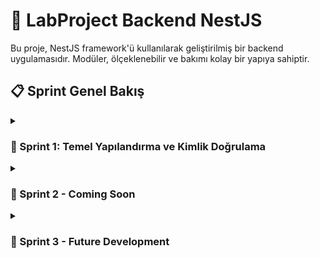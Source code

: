 # 🚀 LabProject Backend NestJS

Bu proje, NestJS framework'ü kullanılarak geliştirilmiş bir backend uygulamasıdır. Modüler, ölçeklenebilir ve bakımı kolay bir yapıya sahiptir.

## 📋 Sprint Genel Bakış

<details>
<summary><h3>🚀 Sprint 1: Temel Yapılandırma ve Kimlik Doğrulama</h3></summary>

Bu sprint'te projenin temel yapısı oluşturuldu, kimlik doğrulama (authentication) ve yetkilendirme (authorization) mekanizmaları entegre edildi.

### 🏗️ Mimari Genel Bakış

Aşağıdaki diyagram, uygulamanın ana modüllerini ve bileşenlerini göstermektedir:

<div style="text-align: center; margin: 20px 0;">
  <img src="media/Architecture.png" alt="NestJS Application Architecture" style="max-width: 100%; height: auto; border-radius: 8px; box-shadow: 0 4px 12px rgba(0,0,0,0.15);">
</div>

### 📁 Modül ve Katman Görev Tanımları

<details>
<summary><strong>📁 Common Modülü</strong></summary>
<p>Uygulama genelinde tekrar kullanılan, paylaşımlı bileşenleri içerir. Bu modül, farklı özellik modülleri arasında kod tekrarını önlemek ve merkezi yönetim sağlamak amacıyla tasarlanmıştır.</p>
<ul>
    <li><strong><code>auth/</code>: Kimlik Doğrulama Sistemi</strong>
        <ul>
            <li><code>jwt/</code>: JSON Web Token (JWT) oluşturma, doğrulama ve yönetimi ile ilgili stratejileri ve yardımcıları barındırır.</li>
            <li><code>dto/</code>: Kimlik doğrulama işlemleri için kullanılan Data Transfer Object'leri (DTO) tanımlar (örn. LoginDto, RegisterDto).</li>
            <li><code>filter/</code>: Kimlik doğrulama ve yetkilendirme sırasında oluşabilecek hataları yakalayan ve standart bir yanıt formatında döndüren exception filter'ları içerir.</li>
            <li><code>guards/</code>: Belirli endpoint'lere erişimi kontrol eden yetkilendirme koruyucularını (guards) barındırır (örn. JwtAuthGuard, RolesGuard, GoogleAuthGuard).</li>
            <li><code>middlewares/</code>: Kimlik doğrulama akışında kullanılan özel middleware'leri içerir (örn. RateLimitMiddleware).</li>
            <li><code>utils/</code>: Kimlik doğrulama ile ilgili yardımcı fonksiyonları (örn. şifre hashleme, token işlemleri) barındırır.</li>
        </ul>
    </li>
    <li><strong><code>constants/</code>: Sabit Değerler</strong>
        <ul>
            <li>Uygulama genelinde kullanılan sabit değerleri (örn. JWT sırları, rol isimleri) merkezi bir yerde tutar.</li>
        </ul>
    </li>
    <li><strong><code>decators/</code>: Global Decorator'lar</strong>
        <ul>
            <li>Uygulama genelinde kullanılabilen özel NestJS decorator'larını (örn. <code>@Roles</code>, <code>@Public</code>) tanımlar. Bu decorator'lar, metadataları yöneterek yetkilendirme veya diğer davranışları dinamik olarak kontrol etmeyi sağlar.</li>
        </ul>
    </li>
</ul>
</details>

<details>
<summary><strong>🏥 Health Modülü</strong></summary>
<p>Uygulamanın sağlık durumunu kontrol etmek için bir endpoint sağlar. Özellikle Load Balancer'lar, konteyner orkestrasyon araçları (Docker, Kubernetes) ve izleme sistemleri tarafından uygulamanın çalışır durumda olup olmadığını anlamak için kullanılır.</p>
<ul>
    <li><strong>Amaç:</strong> Sistem sağlığını kontrol eder (load balancer için).</li>
</ul>
</details>

<details>
<summary><strong>🔗 Integration Modülü</strong></summary>
<p>Harici servislerle entegrasyonları yönetmek için ayrılmış bir modüldür. Bu modül, üçüncü taraf API'lerle iletişim kurma veya farklı sistemler arasında veri alışverişi yapma gibi görevleri üstlenebilir.</p>
<ul>
    <li><strong>Amaç:</strong> Harici servis entegrasyonlarını yönetir.</li>
</ul>
</details>

<details>
<summary><strong>🚪 Login Modülü</strong></summary>
<p>Kullanıcı giriş/çıkış akışlarını ve bu akışlarla ilgili özel işlemleri yönetir. Bu modül, kimlik doğrulama (AuthModule) ile entegre çalışarak kullanıcı deneyimini şekillendirir.</p>
<ul>
    <li><strong><code>preLogin/</code>: Giriş Öncesi İşlemler</strong>
        <ul>
            <li>Kullanıcının giriş yapmadan önce gerçekleştirmesi gereken veya giriş ekranında sunulan işlemleri (örn. şifremi unuttum, kayıt ol) içerir.</li>
        </ul>
    </li>
    <li><strong><code>postLogin/</code>: Giriş Sonrası İşlemler</strong>
        <ul>
            <li>Kullanıcı başarılı bir şekilde giriş yaptıktan sonra tetiklenen veya giriş sonrası kullanıcıya özel bilgileri sağlayan işlemleri (örn. kullanıcı profili yükleme, oturum yönetimi) içerir.</li>
        </ul>
    </li>
</ul>
</details>

<details>
<summary><strong>🖼️ Media Modülü</strong></summary>
<p>Uygulamanın medya dosyalarını (resimler, videolar vb.) yükleme, depolama, işleme ve sunma gibi görevlerini yönetir. Dosya yükleme API'leri, depolama entegrasyonları (örn. bulut depolama) bu modülde yer alabilir.</p>
<ul>
    <li><strong>Amaç:</strong> Medya dosyalarını yönetir.</li>
</ul>
</details>

<details>
<summary><strong>📝 Schemas Modülü</strong></summary>
<p>Veritabanı modellerinin (şemalarının) tanımlandığı yerdir. Mongoose gibi ORM'ler kullanılıyorsa, bu modül MongoDB koleksiyonlarının yapısını belirleyen şema dosyalarını içerir.</p>
<ul>
    <li><strong>Amaç:</strong> Veritabanı şemalarını (örn. UserSchema) tanımlar.</li>
</ul>
</details>

<details>
<summary><strong>⚙️ Config Modülü</strong></summary>
<p>Uygulamanın çalışma zamanı yapılandırmasını yönetir. Çevre değişkenlerini (environment variables) okur ve uygulamanın farklı ortamlar (geliştirme, test, üretim) için dinamik olarak yapılandırılmasını sağlar.</p>
<ul>
    <li><strong>Amaç:</strong> Environment değişkenlerini yönetir (.env dosyası).</li>
</ul>
</details>

<details>
<summary><strong>🛠️ Utils Modülü</strong></summary>
<p>Uygulama genelinde kullanılan genel amaçlı yardımcı fonksiyonları ve sınıfları barındırır. Bu fonksiyonlar, belirli bir modüle ait olmayan ancak birçok yerde ihtiyaç duyulan işlemleri (örn. tarih formatlama, string manipülasyonu) gerçekleştirir.</p>
<ul>
    <li><strong>Amaç:</strong> Yardımcı fonksiyonlar sağlar.</li>
</ul>
</details>

<details>
<summary><strong>🚫 Filters Modülü</strong></summary>
<p>Uygulama genelinde meydana gelen hataları yakalayan ve bu hatalara standart bir yanıt formatı uygulayan exception filter'ları içerir. Bu, API'nin tutarlı hata mesajları döndürmesini sağlar.</p>
<ul>
    <li><strong>Amaç:</strong> Global hata yakalama mekanizması sunar.</li>
</ul>
</details>

<details>
<summary><strong>👥 Users Modülü</strong></summary>
<p>Kullanıcı yönetimi ile ilgili tüm iş mantığını ve API endpoint'lerini içerir. Kullanıcı oluşturma, okuma, güncelleme ve silme (CRUD) işlemleri bu modül tarafından yönetilir.</p>
<ul>
    <li><strong>Amaç:</strong> Kullanıcı CRUD işlemlerini ve yönetimini sağlar.</li>
</ul>
</details>

<details>
<summary><strong>📂 Projects Modülü</strong></summary>
<p>Proje yönetimi ile ilgili işlevselliği barındırır. Proje oluşturma, listeleme, güncelleme ve silme gibi operasyonlar bu modül altında toplanır.</p>
<ul>
    <li><strong>Amaç:</strong> Proje yönetimi işlevselliğini sağlar.</li>
</ul>
</details>

<details>
<summary><strong>🧠 Algorithm Modülü</strong></summary>
<p>Uygulamanın çekirdek iş mantığını veya karmaşık hesaplamaları içeren algoritmik işlemleri barındırır. Bu modül, diğer modüller tarafından çağrılabilecek özel algoritmaları veya veri işleme mantığını içerebilir.</p>
<ul>
    <li><strong>Amaç:</strong> Uygulamanın algoritmik ve karmaşık iş mantığını içerir.</li>
</ul>
</details>

### 📸 Sprint 1 Ekran Görüntüleri

<div style="display: flex; flex-wrap: wrap; gap: 10px;">
  <div style="flex: 1; min-width: 300px;">
    <img src="media/1.png" alt="Sprint 1 - Screenshot 1" style="width: 100%; height: auto; border-radius: 8px; box-shadow: 0 2px 8px rgba(0,0,0,0.1);">
  </div>
  <div style="flex: 1; min-width: 300px;">
    <img src="media/2.png" alt="Sprint 1 - Screenshot 2" style="width: 100%; height: auto; border-radius: 8px; box-shadow: 0 2px 8px rgba(0,0,0,0.1);">
  </div>
</div>

<div style="display: flex; flex-wrap: wrap; gap: 10px;">
  <div style="flex: 1; min-width: 300px;">
    <img src="media/3.png" alt="Sprint 1 - Screenshot 3" style="width: 100%; height: auto; border-radius: 8px; box-shadow: 0 2px 8px rgba(0,0,0,0.1);">
  </div>
  <div style="flex: 1; min-width: 300px;">
    <img src="media/5.png" alt="Sprint 1 - Screenshot 5" style="width: 100%; height: auto; border-radius: 8px; box-shadow: 0 2px 8px rgba(0,0,0,0.1);">
  </div>
</div>

<div style="display: flex; flex-wrap: wrap; gap: 10px;">
  <div style="flex: 1; min-width: 300px;">
    <img src="media/6.png" alt="Sprint 1 - Screenshot 6" style="width: 100%; height: auto; border-radius: 8px; box-shadow: 0 2px 8px rgba(0,0,0,0.1);">
  </div>
  <div style="flex: 1; min-width: 300px;">
    <img src="media/7.png" alt="Sprint 1 - Screenshot 7" style="width: 100%; height: auto; border-radius: 8px; box-shadow: 0 2px 8px rgba(0,0,0,0.1);">
  </div>
</div>

<div style="display: flex; flex-wrap: wrap; gap: 10px;">
  <div style="flex: 1; min-width: 300px;">
    <img src="media/8.png" alt="Sprint 1 - Screenshot 8" style="width: 100%; height: auto; border-radius: 8px; box-shadow: 0 2px 8px rgba(0,0,0,0.1);">
  </div>
  <div style="flex: 1; min-width: 300px;">
    <img src="media/9.png" alt="Sprint 1 - Screenshot 9" style="width: 100%; height: auto; border-radius: 8px; box-shadow: 0 2px 8px rgba(0,0,0,0.1);">
  </div>
</div>

### ✅ Completed Features
- [x] User registration with validation
- [x] JWT-based authentication
- [x] Role-based access control (Admin/User)
- [x] Refresh token mechanism
- [x] Swagger API documentation
- [x] Password hashing with bcrypt
- [x] MongoDB integration
- [x] Error handling and validation

### 🛠️ Technical Stack
- **Backend:** NestJS, TypeScript
- **Database:** MongoDB with Mongoose
- **Authentication:** JWT, Passport.js
- **Documentation:** Swagger/OpenAPI
- **Security:** bcrypt, HttpOnly cookies

### 🔧 Key Components
- `AuthModule` - Centralized authentication
- `UsersModule` - User management
- `PreloginModule` - Pre-authentication operations
- `PostloginModule` - Post-authentication operations
- `RolesGuard` - Role-based access control
- `JwtAuthGuard` - JWT token validation

</details>

<details>
<summary><h3>🚀 Sprint 2 - Coming Soon</h3></summary>

</details>

<details>
<summary><h3>🚀 Sprint 3 - Future Development</h3></summary>

</details>